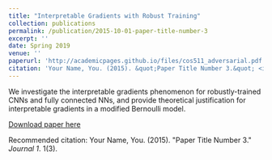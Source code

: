 ```yaml
---
title: "Interpretable Gradients with Robust Training"
collection: publications
permalink: /publication/2015-10-01-paper-title-number-3
excerpt: ''
date: Spring 2019
venue: ''
paperurl: 'http://academicpages.github.io/files/cos511_adversarial.pdf'
citation: 'Your Name, You. (2015). &quot;Paper Title Number 3.&quot; <i>Journal 1</i>. 1(3).'
---
```

We investigate the interpretable gradients phenomenon for robustly-trained CNNs and fully connected NNs, and provide theoretical justification for interpretable gradients in a modified Bernoulli model.

[Download paper here](http://academicpages.github.io/files/cos511_adversarial.pdf)

Recommended citation: Your Name, You. (2015). "Paper Title Number 3." <i>Journal 1</i>. 1(3).
